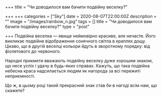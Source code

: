 +++
title = "Чи доводилося вам бачити подвійну веселку?"

+++
+++ categories = ["Sky"] date = 2020-08-07T22:00:00Z description = "" image = "/images/rainbow_n.jpg" tags = [] title = "Чи доводилося вам бачити подвійну веселку?" type = "post"

+++ Подвійна веселка — явище неймовірно красиве, але нечасте.
Його викликає подвійне відображення сонячного світла в краплях дощу. Цікаво, що в другій веселці кольори йдуть в зворотному порядку: від фіолетового до червоного.

Народні прикмети вважають подвійну веселку дуже хорошим знаком, що несе успіх і удачу в будь-яких справах. Кажуть, що така подвійна небесна краса надсилається людям як нагорода за всі пережиті неприємності.

Що ж, в цьому році такий прекрасний знак став би в нагоді всім нам, що скажете?